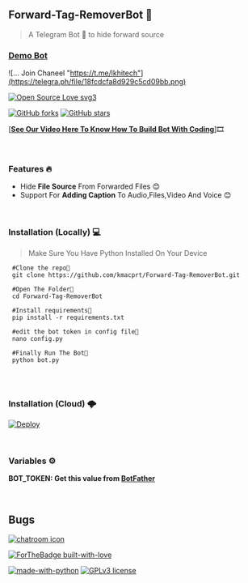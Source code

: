 ## Forward-Tag-RemoverBot 🤖
>A Telegram Bot 🤖 to hide forward source


### [Demo Bot](https://telegram.dog/kajfor_bot) 

![... Join Chaneel "https://t.me/lkhitech"](https://telegra.ph/file/18fcdcfa8d929c5cd09bb.png)




[![Open Source Love svg3](https://badges.frapsoft.com/os/v1/open-source.svg?v=103)](https://github.com/kmacprt/Forward-Tag-RemoverBot)

[![GitHub forks](https://img.shields.io/github/forks/kmacprt/Forward-Tag-RemoverBot.svg?style=social&label=Fork)](https://github.com/kmacprt/Forward-Tag-RemoverBot/network/)
[![GitHub stars](https://img.shields.io/github/stars/kmacprt/Forward-Tag-RemoverBot.svg?style=social&label=Star)](https://github.com/kmacprt/Forward-Tag-RemoverBot/)


[**[See Our Video Here To Know How To Build Bot With Coding](https://youtu.be/rC7Xa5koYoQ)**]🎞️

<br/>

### Features 🔥

- Hide **File Source** From Forwarded Files 😊
- Support For **Adding Caption** To Audio,Files,Video And Voice 😊

<br/>

### Installation (Locally) 💻

>Make Sure You Have Python Installed On Your Device


```
 #Clone the repo👾
 git clone https://github.com/kmacprt/Forward-Tag-RemoverBot.git
 
 #Open The Folder📂
 cd Forward-Tag-RemoverBot
 
 #Install requirements🎯
 pip install -r requirements.txt
 
 #edit the bot token in config file📝
 nano config.py
 
 #Finally Run The Bot🤖
 python bot.py
 
```
<br/>
 
### Installation (Cloud) 🌩
 
[![Deploy](https://www.herokucdn.com/deploy/button.svg)](https://heroku.com/deploy?template=https://github.com/kmacprt/Forward-Tag-RemoverBot/tree/master)

<br/>

### Variables ⚙️
 **BOT_TOKEN: Get this value from [BotFather](https://telegram.dog/Botfather)**



<br/>

## Bugs 

[![chatroom icon](https://patrolavia.github.io/telegram-badge/chat.png)](https://telegram.dog/lkhitech)

[![ForTheBadge built-with-love](http://ForTheBadge.com/images/badges/built-with-love.svg)](https://github.com/kmacprt)




[![made-with-python](https://img.shields.io/badge/Made%20with-Python-1f425f.svg)](https://www.python.org/)
[![GPLv3 license](https://img.shields.io/badge/License-GPLv3-blue.svg)](http://perso.crans.org/besson/LICENSE.html)



